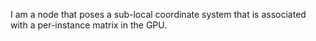 I am a node  that poses a sub-local coordinate system that is associated with a per-instance matrix in the GPU.